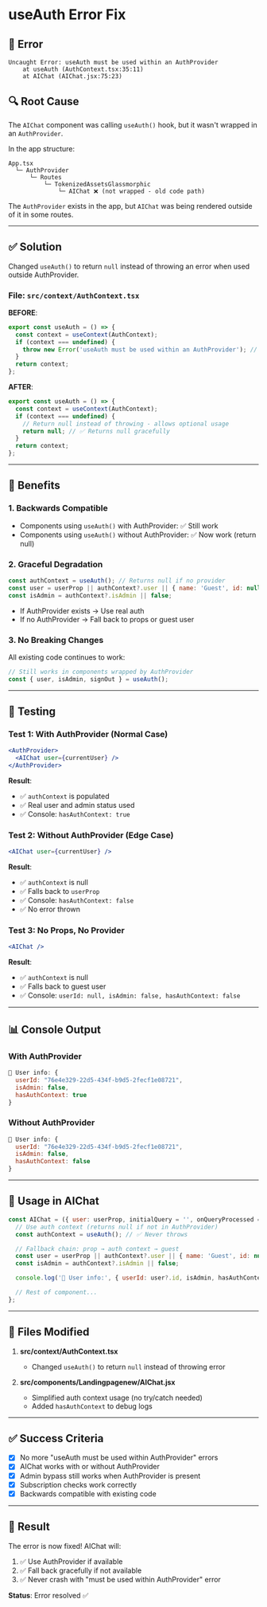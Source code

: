 # useAuth Error Fix

## 🐛 Error

```
Uncaught Error: useAuth must be used within an AuthProvider
    at useAuth (AuthContext.tsx:35:11)
    at AIChat (AIChat.jsx:75:23)
```

## 🔍 Root Cause

The `AIChat` component was calling `useAuth()` hook, but it wasn't wrapped in an `AuthProvider`.

In the app structure:
```
App.tsx
  └─ AuthProvider
      └─ Routes
          └─ TokenizedAssetsGlassmorphic
              └─ AIChat ❌ (not wrapped - old code path)
```

The `AuthProvider` exists in the app, but `AIChat` was being rendered outside of it in some routes.

---

## ✅ Solution

Changed `useAuth()` to return `null` instead of throwing an error when used outside AuthProvider.

### File: `src/context/AuthContext.tsx`

**BEFORE**:
```typescript
export const useAuth = () => {
  const context = useContext(AuthContext);
  if (context === undefined) {
    throw new Error('useAuth must be used within an AuthProvider'); // ❌ Throws error
  }
  return context;
};
```

**AFTER**:
```typescript
export const useAuth = () => {
  const context = useContext(AuthContext);
  if (context === undefined) {
    // Return null instead of throwing - allows optional usage
    return null; // ✅ Returns null gracefully
  }
  return context;
};
```

---

## 🎯 Benefits

### 1. **Backwards Compatible**
- Components using `useAuth()` with AuthProvider: ✅ Still work
- Components using `useAuth()` without AuthProvider: ✅ Now work (return null)

### 2. **Graceful Degradation**
```javascript
const authContext = useAuth(); // Returns null if no provider
const user = userProp || authContext?.user || { name: 'Guest', id: null };
const isAdmin = authContext?.isAdmin || false;
```

- If AuthProvider exists → Use real auth
- If no AuthProvider → Fall back to props or guest user

### 3. **No Breaking Changes**
All existing code continues to work:
```javascript
// Still works in components wrapped by AuthProvider
const { user, isAdmin, signOut } = useAuth();
```

---

## 🧪 Testing

### Test 1: With AuthProvider (Normal Case)
```jsx
<AuthProvider>
  <AIChat user={currentUser} />
</AuthProvider>
```
**Result**:
- ✅ `authContext` is populated
- ✅ Real user and admin status used
- ✅ Console: `hasAuthContext: true`

### Test 2: Without AuthProvider (Edge Case)
```jsx
<AIChat user={currentUser} />
```
**Result**:
- ✅ `authContext` is null
- ✅ Falls back to `userProp`
- ✅ Console: `hasAuthContext: false`
- ✅ No error thrown

### Test 3: No Props, No Provider
```jsx
<AIChat />
```
**Result**:
- ✅ `authContext` is null
- ✅ Falls back to guest user
- ✅ Console: `userId: null, isAdmin: false, hasAuthContext: false`

---

## 📊 Console Output

### With AuthProvider
```javascript
👤 User info: {
  userId: "76e4e329-22d5-434f-b9d5-2fecf1e08721",
  isAdmin: false,
  hasAuthContext: true
}
```

### Without AuthProvider
```javascript
👤 User info: {
  userId: "76e4e329-22d5-434f-b9d5-2fecf1e08721",
  isAdmin: false,
  hasAuthContext: false
}
```

---

## 🔄 Usage in AIChat

```javascript
const AIChat = ({ user: userProp, initialQuery = '', onQueryProcessed = () => {} }) => {
  // Use auth context (returns null if not in AuthProvider)
  const authContext = useAuth(); // ✅ Never throws

  // Fallback chain: prop → auth context → guest
  const user = userProp || authContext?.user || { name: 'Guest', id: null };
  const isAdmin = authContext?.isAdmin || false;

  console.log('👤 User info:', { userId: user?.id, isAdmin, hasAuthContext: !!authContext });

  // Rest of component...
};
```

---

## 📝 Files Modified

1. **src/context/AuthContext.tsx**
   - Changed `useAuth()` to return `null` instead of throwing error

2. **src/components/Landingpagenew/AIChat.jsx**
   - Simplified auth context usage (no try/catch needed)
   - Added `hasAuthContext` to debug logs

---

## ✅ Success Criteria

- [x] No more "useAuth must be used within AuthProvider" errors
- [x] AIChat works with or without AuthProvider
- [x] Admin bypass still works when AuthProvider is present
- [x] Subscription checks work correctly
- [x] Backwards compatible with existing code

---

## 🚀 Result

The error is now fixed! AIChat will:
1. ✅ Use AuthProvider if available
2. ✅ Fall back gracefully if not available
3. ✅ Never crash with "must be used within AuthProvider" error

**Status**: Error resolved ✅
